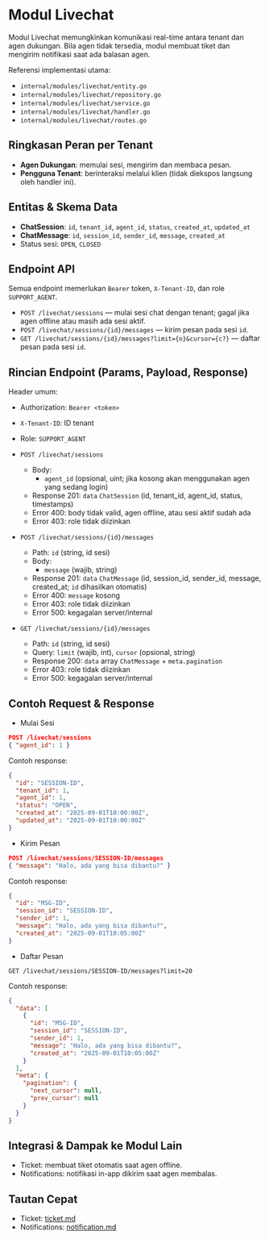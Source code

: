 # Modul Livechat

Modul Livechat memungkinkan komunikasi real-time antara tenant dan agen dukungan. Bila agen tidak tersedia, modul membuat tiket dan mengirim notifikasi saat ada balasan agen.

Referensi implementasi utama:
- `internal/modules/livechat/entity.go`
- `internal/modules/livechat/repository.go`
- `internal/modules/livechat/service.go`
- `internal/modules/livechat/handler.go`
- `internal/modules/livechat/routes.go`

## Ringkasan Peran per Tenant

- **Agen Dukungan**: memulai sesi, mengirim dan membaca pesan.
- **Pengguna Tenant**: berinteraksi melalui klien (tidak diekspos langsung oleh handler ini).

## Entitas & Skema Data

- **ChatSession**: `id`, `tenant_id`, `agent_id`, `status`, `created_at`, `updated_at`
- **ChatMessage**: `id`, `session_id`, `sender_id`, `message`, `created_at`
- Status sesi: `OPEN`, `CLOSED`

## Endpoint API

Semua endpoint memerlukan `Bearer` token, `X-Tenant-ID`, dan role `SUPPORT_AGENT`.

- `POST /livechat/sessions` — mulai sesi chat dengan tenant; gagal jika agen offline atau masih ada sesi aktif.
- `POST /livechat/sessions/{id}/messages` — kirim pesan pada sesi `id`.
- `GET /livechat/sessions/{id}/messages?limit={n}&cursor={c?}` — daftar pesan pada sesi `id`.

## Rincian Endpoint (Params, Payload, Response)

Header umum:
- Authorization: `Bearer <token>`
- `X-Tenant-ID`: ID tenant
- Role: `SUPPORT_AGENT`

- `POST /livechat/sessions`
  - Body:
    - `agent_id` (opsional, uint; jika kosong akan menggunakan agen yang sedang login)
  - Response 201: `data` `ChatSession` (id, tenant_id, agent_id, status, timestamps)
  - Error 400: body tidak valid, agen offline, atau sesi aktif sudah ada
  - Error 403: role tidak diizinkan

- `POST /livechat/sessions/{id}/messages`
  - Path: `id` (string, id sesi)
  - Body:
    - `message` (wajib, string)
  - Response 201: `data` `ChatMessage` (id, session_id, sender_id, message, created_at; `id` dihasilkan otomatis)
  - Error 400: `message` kosong
  - Error 403: role tidak diizinkan
  - Error 500: kegagalan server/internal

- `GET /livechat/sessions/{id}/messages`
  - Path: `id` (string, id sesi)
  - Query: `limit` (wajib, int), `cursor` (opsional, string)
  - Response 200: `data` array `ChatMessage` + `meta.pagination`
  - Error 403: role tidak diizinkan
  - Error 500: kegagalan server/internal


## Contoh Request & Response

- Mulai Sesi
```json
POST /livechat/sessions
{ "agent_id": 1 }
```
Contoh response:
```json
{
  "id": "SESSION-ID",
  "tenant_id": 1,
  "agent_id": 1,
  "status": "OPEN",
  "created_at": "2025-09-01T10:00:00Z",
  "updated_at": "2025-09-01T10:00:00Z"
}
```

- Kirim Pesan
```json
POST /livechat/sessions/SESSION-ID/messages
{ "message": "Halo, ada yang bisa dibantu?" }
```
Contoh response:
```json
{
  "id": "MSG-ID",
  "session_id": "SESSION-ID",
  "sender_id": 1,
  "message": "Halo, ada yang bisa dibantu?",
  "created_at": "2025-09-01T10:05:00Z"
}
```

- Daftar Pesan
```http
GET /livechat/sessions/SESSION-ID/messages?limit=20
```
Contoh response:
```json
{
  "data": [
    {
      "id": "MSG-ID",
      "session_id": "SESSION-ID",
      "sender_id": 1,
      "message": "Halo, ada yang bisa dibantu?",
      "created_at": "2025-09-01T10:05:00Z"
    }
  ],
  "meta": {
    "pagination": {
      "next_cursor": null,
      "prev_cursor": null
    }
  }
}
```

## Integrasi & Dampak ke Modul Lain

- Ticket: membuat tiket otomatis saat agen offline.
- Notifications: notifikasi in-app dikirim saat agen membalas.

## Tautan Cepat

- Ticket: [ticket.md](ticket.md)
- Notifications: [notification.md](notification.md)
